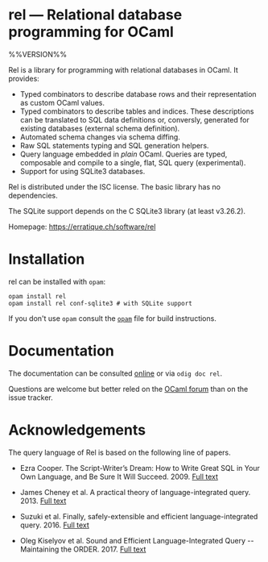 rel — Relational database programming for OCaml
===============================================
%%VERSION%%

Rel is a library for programming with relational databases in OCaml.
It provides:

- Typed combinators to describe database rows and their representation
  as custom OCaml values.
- Typed combinators to describe tables and indices. These descriptions
  can be translated to SQL data definitions or, conversly, generated for
  existing databases (external schema definition).
- Automated schema changes via schema diffing.
- Raw SQL statements typing and SQL generation helpers.
- Query language embedded in *plain* OCaml. Queries are typed,
  composable and compile to a single, flat, SQL query (experimental).
- Support for using SQLite3 databases.

Rel is distributed under the ISC license. The basic library has no
dependencies. 

The SQLite support depends on the C SQLite3 library (at least
v3.26.2).

Homepage: https://erratique.ch/software/rel

# Installation

rel can be installed with `opam`:

    opam install rel
    opam install rel conf-sqlite3 # with SQLite support

If you don't use `opam` consult the [`opam`](opam) file for build
instructions.

# Documentation

The documentation can be consulted [online][doc] or via `odig doc rel`.

Questions are welcome but better reled on the [OCaml forum][ocaml-forum] 
than on the issue tracker.

[doc]: https://erratique.ch/software/rel/doc
[ocaml-forum]: https://discuss.ocaml.org/

# Acknowledgements

The query language of Rel is based on the following line of papers.

* Ezra Cooper. The Script-Writer’s Dream: How to Write Great SQL in Your 
  Own Language, and Be Sure It Will Succeed. 2009.
  [Full text](https://doi.org/10.1007/978-3-642-03793-1_3)
  
* James Cheney et al. A practical theory of language-integrated query. 2013.
  [Full text](https://doi.org/10.1145/2544174.2500586)

* Suzuki et al. Finally, safely-extensible and efficient language-integrated 
  query. 2016.
  [Full text](https://doi.org/10.1145/2847538.2847542)
  
* Oleg Kiselyov et al. Sound and Efficient Language-Integrated Query -- 
  Maintaining the ORDER. 2017.
  [Full text](https://doi.org/10.1007/978-3-319-71237-6_18)

